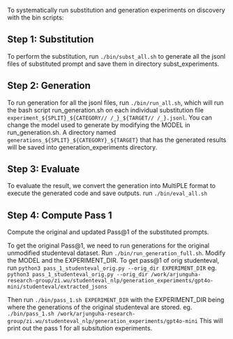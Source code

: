 To systematically run substitution and generation experiments on discovery with the bin scripts:

## Step 1: Substitution
To perform the substitution, run `./bin/subst_all.sh` to generate all the jsonl files of substituted prompt and save them in directory subst_experiments.

## Step 2: Generation
To run generation for all the jsonl files, run `./bin/run_all.sh`, which will run the bash script run_generation.sh on each individual substitution file `experiment_${SPLIT}_${CATEGORY// /_}_${TARGET// /_}.jsonl`. 
You can change the model used to generate by modifying the MODEL in run_generation.sh. 
A directory named `generations_${SPLIT}_${CATEGORY}_${TARGET}` that has the generated results will be saved into generation_experiments directory.

## Step 3: Evaluate
To evaluate the result, we convert the generation into MultiPLE format to execute the generated code and save outputs.
run `./bin/eval_all.sh`

## Step 4: Compute Pass 1
Compute the original and updated Pass@1 of the substituted prompts.

To get the original Pass@1, we need to run generations for the original unmodified studenteval dataset. Run `./bin/run_generation_full.sh`. Modify the MODEL and the EXPERIMENT_DIR. To get pass@1 of orig studenteval, run `python3 pass_1_studenteval_orig.py --orig_dir EXPERIMENT_DIR`
eg. `python3 pass_1_studenteval_orig.py --orig_dir /work/arjunguha-research-group/zi.wu/studenteval_nlp/generation_experiments/gpt4o-mini/studenteval/extracted_jsons`

Then run `./bin/pass_1.sh EXPERIMENT_DIR` with the EXPERIMENT_DIR being where the generations of the original studenteval are stored.
eg. `./bin/pass_1.sh /work/arjunguha-research-group/zi.wu/studenteval_nlp/generation_experiments/gpt4o-mini`
This will print out the pass 1 for all subsitution experiments.